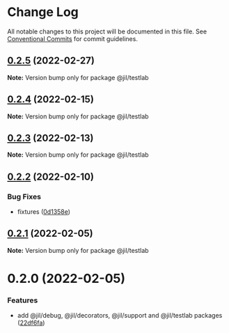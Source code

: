 # Change Log

All notable changes to this project will be documented in this file.
See [Conventional Commits](https://conventionalcommits.org) for commit guidelines.

## [0.2.5](https://github.com/jiljs/jil/compare/@jil/testlab@0.2.4...@jil/testlab@0.2.5) (2022-02-27)

**Note:** Version bump only for package @jil/testlab





## [0.2.4](https://github.com/jiljs/jil/compare/@jil/testlab@0.2.3...@jil/testlab@0.2.4) (2022-02-15)

**Note:** Version bump only for package @jil/testlab





## [0.2.3](https://github.com/jiljs/jil/compare/@jil/testlab@0.2.2...@jil/testlab@0.2.3) (2022-02-13)

**Note:** Version bump only for package @jil/testlab





## [0.2.2](https://github.com/jiljs/jil/compare/@jil/testlab@0.2.1...@jil/testlab@0.2.2) (2022-02-10)


### Bug Fixes

* fixtures ([0d1358e](https://github.com/jiljs/jil/commit/0d1358e66e881b27c9f626bc776d75b5eb9ccdaa))





## [0.2.1](https://github.com/jiljs/jil/compare/@jil/testlab@0.2.0...@jil/testlab@0.2.1) (2022-02-05)

**Note:** Version bump only for package @jil/testlab





# 0.2.0 (2022-02-05)


### Features

* add @jil/debug, @jil/decorators, @jil/support and @jil/testlab packages ([22df6fa](https://github.com/jiljs/jil/commit/22df6fad4f572e23aaca8027eab836bfcb133866))
